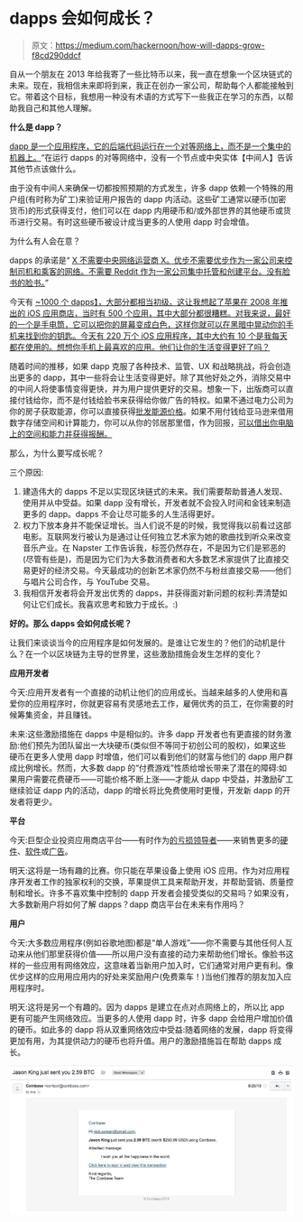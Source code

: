 # dapps 会如何成长？

> 原文：<https://medium.com/hackernoon/how-will-dapps-grow-f8cd290ddcf>

自从一个朋友在 2013 年给我寄了一些比特币以来，我一直在想象一个区块链式的未来。现在，我相信未来即将到来，我正在创办一家公司，帮助每个人都能接触到它。带着这个目标，我想用一种没有术语的方式写下一些我正在学习的东西，以帮助我自己和其他人理解。

**什么是 dapp？**

[dapp 是一个应用程序，它的后端代码运行在一个对等网络上，而不是一个集中的机器上。](https://steemit.com/ethereum/@daynewright/learning-crypto-what-is-a-dapp)“在运行 dapps 的对等网络中，没有一个节点或中央实体【中间人】告诉其他节点该做什么。

由于没有中间人来确保一切都按照预期的方式发生，许多 dapp 依赖一个特殊的用户组(有时称为矿工)来验证用户报告的 dapp 内活动。这些矿工通常以硬币(加密货币)的形式获得支付，他们可以在 dapp 内用硬币和/或外部世界的其他硬币或货币进行交易。有时这些硬币被设计成当更多的人使用 dapp 时会增值。

为什么有人会在意？

dapps 的承诺是“ [X 不需要中央网络运营商 X。优步不需要优步作为一家公司来控制司机和乘客的网络。不需要 Reddit 作为一家公司集中托管和创建平台。没有脸书的脸书。](https://blog.coinbase.com/app-coins-and-the-dawn-of-the-decentralized-business-model-8b8c951e734f)”

今天有 [~1000 个 dapps】，大部分都相当初级。这让我想起了苹果在 2008 年推出的 iOS 应用商店，当时有 500 个应用，其中大部分都很糟糕。对我来说，最好的一个是手电筒，它可以把你的屏幕变成白色，这样你就可以在黑暗中晃动你的手机来找到你的钥匙。今天有 220 万个 iOS 应用程序，其中大约有 10 个是我每天都在使用的。想想你手机上最喜欢的应用。他们让你的生活变得更好了吗？](https://dapps.ethercasts.com/)

随着时间的推移，如果 dapp 克服了各种技术、监管、UX 和战略挑战，将会创造出更多的 dapp，其中一些将会让生活变得更好。除了其他好处之外，消除交易中的中间人将使事情变得更快，并为用户提供更好的交易。想象一下，出版商可以直接付钱给你，而不是付钱给脸书来获得给你做广告的特权。如果不通过电力公司为你的房子获取能源，你可以直接获得[批发能源价格](http://gridplus.io/)。如果不用付钱给亚马逊来借用数字存储空间和计算能力，你可以从你的邻居那里借，作为回报，[可以借出你电脑上的空间和能力并获得报酬。](https://filecoin.io/)

那么，为什么要写成长呢？

三个原因:

1.  建造伟大的 dapps 不足以实现区块链式的未来。我们需要帮助普通人发现、使用并从中受益。如果 dapp 没有增长，开发者就不会投入时间和金钱来制造更多的 dapp。dapps 不会让尽可能多的人生活得更好。
2.  权力下放本身并不能保证增长。当人们说不是的时候，我觉得我以前看过这部电影。互联网发行被认为是通过让任何独立艺术家为她的歌曲找到听众来改变音乐产业。在 Napster 工作告诉我，标签仍然存在，不是因为它们是邪恶的(尽管有些是)，而是因为它们为大多数消费者和大多数艺术家提供了比直接交易更好的经济交易。今天最成功的创新艺术家仍然不与粉丝直接交易——他们与唱片公司合作，与 YouTube 交易。
3.  我相信开发者将会开发出优秀的 dapps，并获得面对新问题的权利:弄清楚如何让它们成长。我喜欢思考和致力于成长。:)

**好的。那么 dapps 会如何成长呢？**

让我们来谈谈当今的应用程序是如何发展的。是谁让它发生的？他们的动机是什么？在一个以区块链为主导的世界里，这些激励措施会发生怎样的变化？

**应用开发者**

今天:应用开发者有一个直接的动机让他们的应用成长。当越来越多的人使用和喜爱你的应用程序时，你就更容易有灵感地去工作，雇佣优秀的员工，在你需要的时候筹集资金，并且赚钱。

未来:这些激励措施在 dapps 中是相似的。许多 dapp 开发者也有更直接的财务激励:他们预先为团队留出一大块硬币(类似但不等同于初创公司的股权)，如果这些硬币在更多人使用 dapp 时增值，他们可以看到他们的财富与他们的 dapp 用户群成比例增长。然而，大多数 dapp 的“付费游戏”性质给增长带来了潜在的障碍:如果用户需要花费硬币——可能价格不断上涨——才能从 dapp 中受益，并激励矿工继续验证 dapp 内的活动，dapp 的增长将比免费使用时更慢，开发新 dapp 的开发者将更少。

**平台**

今天:巨型企业投资应用商店平台——有时作为[的亏损领导者](https://www.fastcompany.com/1663012/apples-app-store-has-netted-429-million-loss-leader)——来销售更多的[硬件](https://www.apple.com/ios/app-store/)、[软件](https://appexchange.salesforce.com/)或[广告](https://play.google.com/store?hl=en)。

明天:这将是一场有趣的比赛。你只能在苹果设备上使用 iOS 应用。作为对应用程序开发者工作的独家权利的交换，苹果提供工具来帮助开发，并帮助营销、质量控制和增长。许多不喜欢集中控制的 dapp 开发者会接受类似的交易吗？如果没有，大多数新用户将如何了解 dapps？dapp 商店平台在未来有作用吗？

**用户**

今天:大多数应用程序(例如谷歌地图)都是“单人游戏”——你不需要与其他任何人互动来从他们那里获得价值——所以用户没有直接的动力来帮助他们增长。像脸书这样的一些应用有网络效应，这意味着当新用户加入时，它们通常对用户更有利。像优步这样的应用用应用内的好处来奖励用户(免费乘车！)当他们推荐的朋友加入应用程序时。

明天:这将是另一个有趣的。因为 dapps 是建立在点对点网络上的，所以比 app 更有可能产生网络效应。当更多的人使用 dapp 时，许多 dapp 会给用户增加价值的硬币。如此多的 dapp 将从双重网络效应中受益:随着网络的发展，dapp 将变得更加有用，为其提供动力的硬币也将升值。用户的激励措施旨在帮助 dapps 成长。

![](img/a813ee66bced5152db11001b5f2ed84e.png)